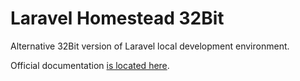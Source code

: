 # Laravel Homestead 32Bit

Alternative 32Bit version of Laravel local development environment.

Official documentation [is located here](http://laravel.com/docs/homestead).
